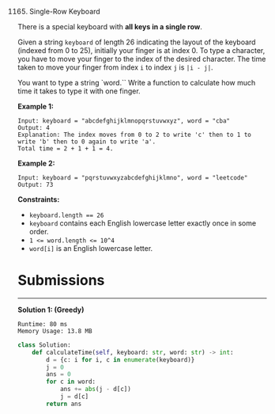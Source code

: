 1165. Single-Row Keyboard

There is a special keyboard with **all keys in a single row**.

Given a string `keyboard` of length 26 indicating the layout of the keyboard (indexed from 0 to 25), initially your finger is at index 0. To type a character, you have to move your finger to the index of the desired character. The time taken to move your finger from index `i` to index `j` is `|i - j|`.

You want to type a string `word.`` Write a function to calculate how much time it takes to type it with one finger.

 

**Example 1:**
```
Input: keyboard = "abcdefghijklmnopqrstuvwxyz", word = "cba"
Output: 4
Explanation: The index moves from 0 to 2 to write 'c' then to 1 to write 'b' then to 0 again to write 'a'.
Total time = 2 + 1 + 1 = 4. 
```

**Example 2:**
```
Input: keyboard = "pqrstuvwxyzabcdefghijklmno", word = "leetcode"
Output: 73
```

**Constraints:**

* `keyboard.length == 26`
* `keyboard` contains each English lowercase letter exactly once in some order.
* `1 <= word.length <= 10^4`
* `word[i]` is an English lowercase letter.

# Submissions
---
**Solution 1: (Greedy)**
```
Runtime: 80 ms
Memory Usage: 13.8 MB
```
```python
class Solution:
    def calculateTime(self, keyboard: str, word: str) -> int:
        d = {c: i for i, c in enumerate(keyboard)}
        j = 0
        ans = 0
        for c in word:
            ans += abs(j - d[c])
            j = d[c]
        return ans
```